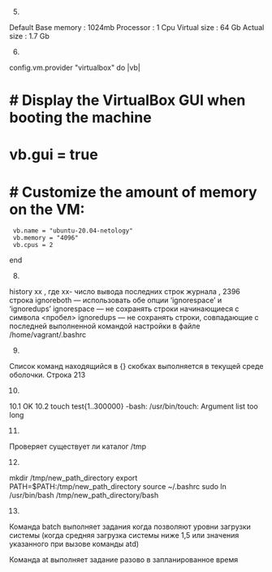 5.
Default
Base memory : 1024mb
Processor : 1 Cpu
Virtual size : 64 Gb
Actual size : 1.7 Gb

6.
config.vm.provider "virtualbox" do |vb|
  #   # Display the VirtualBox GUI when booting the machine
  #   vb.gui = true
  #
  #   # Customize the amount of memory on the VM:
     vb.name = "ubuntu-20.04-netology"
	 vb.memory = "4096"
	 vb.cpus = 2
end

8.
history xx , где хх- число вывода последних строк журнала ,  2396 строка
ignoreboth — использовать обе опции ‘ignorespace’ и ‘ignoredups’
ignorespace — не сохранять строки начинающиеся с символа <пробел>
ignoredups — не сохранять строки, совпадающие с последней выполненной командой
настройки в файле /home/vagrant/.bashrc

9.
Список команд находящийся в {} скобках выполняется в текущей среде оболочки. Строка 213

10.
10.1 OK
10.2 touch test{1..300000}
-bash: /usr/bin/touch: Argument list too long

11.
Проверяет существует ли каталог /tmp

12.
mkdir /tmp/new_path_directory
export PATH=$PATH:/tmp/new_path_directory
source ~/.bashrc
sudo ln /usr/bin/bash /tmp/new_path_directory/bash

13.
Команда batch выполняет задания когда позволяют уровни загрузки системы 
(когда средняя загрузка системы ниже 1,5 или значения указанного при вызове команды atd)

Команда at выполняет задание разово в запланированное время 

